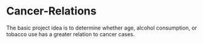 # Cancer-Relations
The basic project idea is to determine whether age, alcohol consumption, or tobacco use has a greater relation to cancer cases.
